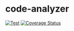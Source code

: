 # code-analyzer

[![Test](https://github.com/dannypsnl/code-analyzer/actions/workflows/test.yml/badge.svg)](https://github.com/dannypsnl/code-analyzer/actions/workflows/test.yml)
[![Coverage Status](https://coveralls.io/repos/github/dannypsnl/code-analyzer/badge.svg?branch=develop)](https://coveralls.io/github/dannypsnl/code-analyzer?branch=develop)
